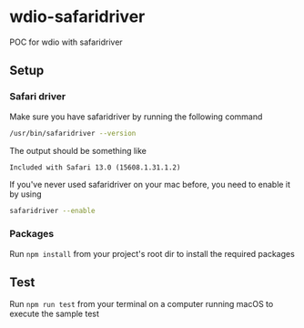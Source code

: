 # wdio-safaridriver
POC for wdio with safaridriver

## Setup
### Safari driver
Make sure you have safaridriver by running the following command
```bash
/usr/bin/safaridriver --version
```

The output should be something like
```
Included with Safari 13.0 (15608.1.31.1.2)
```

If you've never used safaridriver on your mac before, you need to enable it by using 
```bash
safaridriver --enable
```

### Packages
Run `npm install` from your project's root dir to install the required packages

## Test
Run `npm run test` from your terminal on a computer running macOS to execute the sample test

